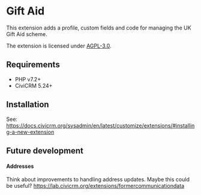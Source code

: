 # Gift Aid

This extension adds a profile, custom fields and code for managing the UK Gift Aid scheme.

The extension is licensed under [AGPL-3.0](https://www.gnu.org/licenses/agpl-3.0.html).

## Requirements

* PHP v7.2+
* CiviCRM 5.24+

## Installation

See: https://docs.civicrm.org/sysadmin/en/latest/customize/extensions/#installing-a-new-extension

## Future development

#### Addresses

Think about improvements to handling address updates. Maybe this could be useful? https://lab.civicrm.org/extensions/formercommunicationdata
